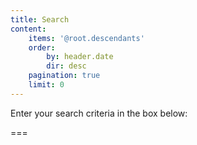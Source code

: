 ```yaml
---
title: Search
content:
    items: '@root.descendants'
    order:
        by: header.date
        dir: desc
    pagination: true
    limit: 0
---
```


Enter your search criteria in the box below:

===

